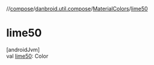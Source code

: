 //[compose](../../../index.md)/[danbroid.util.compose](../index.md)/[MaterialColors](index.md)/[lime50](lime50.md)

# lime50

[androidJvm]\
val [lime50](lime50.md): Color
